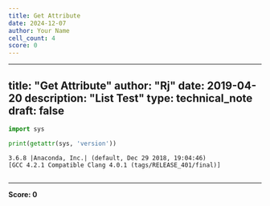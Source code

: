 ```yaml
---
title: Get Attribute
date: 2024-12-07
author: Your Name
cell_count: 4
score: 0
---
```


---
title: "Get Attribute"
author: "Rj"
date: 2019-04-20
description: "List Test"
type: technical_note
draft: false
---

```python
import sys
```


```python
print(getattr(sys, 'version'))
```

    3.6.8 |Anaconda, Inc.| (default, Dec 29 2018, 19:04:46) 
    [GCC 4.2.1 Compatible Clang 4.0.1 (tags/RELEASE_401/final)]



```python

```


---
**Score: 0**